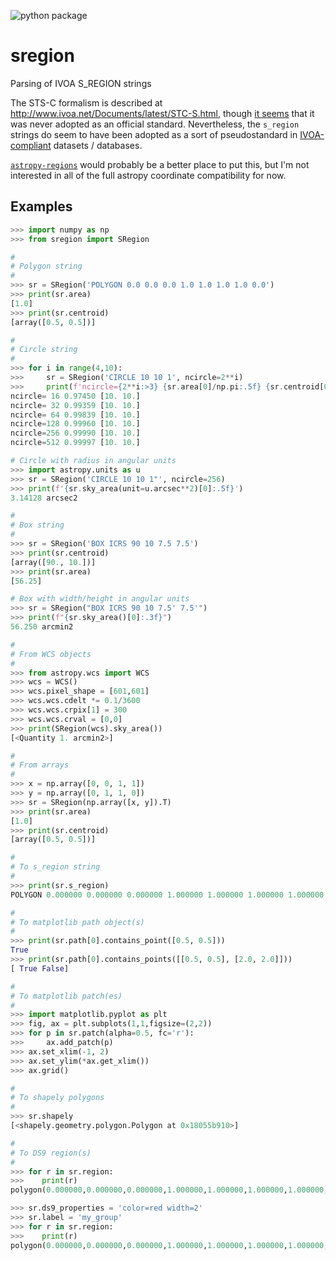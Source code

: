 ![python package](https://github.com/gbrammer/sregion/actions/workflows/python-package.yml/badge.svg)

# sregion
Parsing of IVOA S_REGION strings

The STS-C formalism is described at http://www.ivoa.net/Documents/latest/STC-S.html, though [it seems](https://github.com/astropy/regions/issues/21) that it was never adopted as an official standard.  Nevertheless, the `s_region` strings do seem to have been adopted as a sort of pseudostandard in [IVOA-compliant](https://wiki.ivoa.net/twiki/bin/view/IVOA/DCPToolsFITS) datasets / databases.

[`astropy-regions`](https://github.com/astropy/regions) would probably be a better place to put this, but I'm not interested in all of the full astropy coordinate compatibility for now.

## Examples

```python
>>> import numpy as np
>>> from sregion import SRegion

#
# Polygon string
#
>>> sr = SRegion('POLYGON 0.0 0.0 0.0 1.0 1.0 1.0 1.0 0.0')
>>> print(sr.area)
[1.0]
>>> print(sr.centroid)
[array([0.5, 0.5])]

#
# Circle string
#
>>> for i in range(4,10):
>>>     sr = SRegion('CIRCLE 10 10 1', ncircle=2**i)
>>>     print(f'ncircle={2**i:>3} {sr.area[0]/np.pi:.5f} {sr.centroid[0]}')
ncircle= 16 0.97450 [10. 10.]
ncircle= 32 0.99359 [10. 10.]
ncircle= 64 0.99839 [10. 10.]
ncircle=128 0.99960 [10. 10.]
ncircle=256 0.99990 [10. 10.]
ncircle=512 0.99997 [10. 10.]

# Circle with radius in angular units
>>> import astropy.units as u
>>> sr = SRegion('CIRCLE 10 10 1"', ncircle=256)
>>> print(f'{sr.sky_area(unit=u.arcsec**2)[0]:.5f}')
3.14128 arcsec2

#
# Box string
#
>>> sr = SRegion('BOX ICRS 90 10 7.5 7.5')
>>> print(sr.centroid)
[array([90., 10.])]
>>> print(sr.area)
[56.25]

# Box with width/height in angular units
>>> sr = SRegion("BOX ICRS 90 10 7.5' 7.5'")
>>> print(f"{sr.sky_area()[0]:.3f}")
56.250 arcmin2

#
# From WCS objects
#
>>> from astropy.wcs import WCS
>>> wcs = WCS()
>>> wcs.pixel_shape = [601,601]
>>> wcs.wcs.cdelt *= 0.1/3600
>>> wcs.wcs.crpix[1] = 300
>>> wcs.wcs.crval = [0,0]
>>> print(SRegion(wcs).sky_area())
[<Quantity 1. arcmin2>]

#
# From arrays
#
>>> x = np.array([0, 0, 1, 1])
>>> y = np.array([0, 1, 1, 0])
>>> sr = SRegion(np.array([x, y]).T)
>>> print(sr.area)
[1.0]
>>> print(sr.centroid)
[array([0.5, 0.5])]

# 
# To s_region string
#
>>> print(sr.s_region)
POLYGON 0.000000 0.000000 0.000000 1.000000 1.000000 1.000000 1.000000 0.000000

#
# To matplotlib path object(s)
#
>>> print(sr.path[0].contains_point([0.5, 0.5]))
True
>>> print(sr.path[0].contains_points([[0.5, 0.5], [2.0, 2.0]]))
[ True False]

#
# To matplotlib patch(es)
#
>>> import matplotlib.pyplot as plt
>>> fig, ax = plt.subplots(1,1,figsize=(2,2))
>>> for p in sr.patch(alpha=0.5, fc='r'):
>>>     ax.add_patch(p)
>>> ax.set_xlim(-1, 2)
>>> ax.set_ylim(*ax.get_xlim())
>>> ax.grid()

#
# To shapely polygons
# 
>>> sr.shapely
[<shapely.geometry.polygon.Polygon at 0x18055b910>]

#
# To DS9 region(s)
#
>>> for r in sr.region:
>>>    print(r)
polygon(0.000000,0.000000,0.000000,1.000000,1.000000,1.000000,1.000000,0.000000)

>>> sr.ds9_properties = 'color=red width=2'
>>> sr.label = 'my_group'
>>> for r in sr.region:
>>>    print(r)
polygon(0.000000,0.000000,0.000000,1.000000,1.000000,1.000000,1.000000,0.000000) # color=red width=2 text={my_group}

    
```
